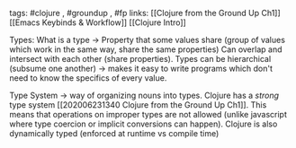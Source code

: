 tags: #clojure , #groundup , #fp 
links: [[Clojure from the Ground Up Ch1]] [[Emacs Keybinds & Workflow]] [[Clojure Intro]]

Types:
What is a type -> Property that some values share (group of values which work in the same way, share the same properties)
Can overlap and intersect with each other (share properties). Types can be hierarchical (subsume one another) -> makes it easy to write programs which don't need to know the specifics of every value.

Type System -> way of organizing nouns into types.
Clojure has a *strong* type system [[202006231340 Clojure from the Ground Up Ch1]]. This means that operations on improper types are not allowed (unlike javascript where type coercion or implicit conversions can happen). Clojure is also dynamically typed (enforced at runtime vs compile time)
